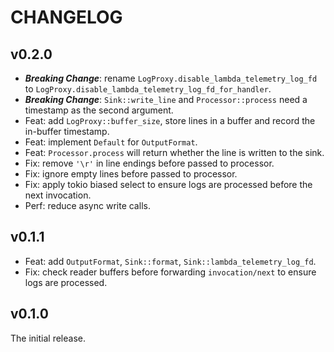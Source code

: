# CHANGELOG

## v0.2.0

- **_Breaking Change_**: rename `LogProxy.disable_lambda_telemetry_log_fd` to `LogProxy.disable_lambda_telemetry_log_fd_for_handler`.
- **_Breaking Change_**: `Sink::write_line` and `Processor::process` need a timestamp as the second argument.
- Feat: add `LogProxy::buffer_size`, store lines in a buffer and record the in-buffer timestamp.
- Feat: implement `Default` for `OutputFormat`.
- Feat: `Processor.process` will return whether the line is written to the sink.
- Fix: remove `'\r'` in line endings before passed to processor.
- Fix: ignore empty lines before passed to processor.
- Fix: apply tokio biased select to ensure logs are processed before the next invocation.
- Perf: reduce async write calls.

## v0.1.1

- Feat: add `OutputFormat`, `Sink::format`, `Sink::lambda_telemetry_log_fd`.
- Fix: check reader buffers before forwarding `invocation/next` to ensure logs are processed.

## v0.1.0

The initial release.
